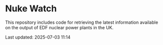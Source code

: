 # Nuke Watch

This repository includes code for retrieving the latest information available on the output of EDF nuclear power plants in the UK.

Last updated: 2025-07-03 11:14